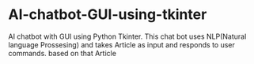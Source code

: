 # AI-chatbot-GUI-using-tkinter
AI chatbot with GUI using Python Tkinter. This chat bot uses NLP(Natural language Prossesing) and takes Article as input and responds to user commands. based on that Article

